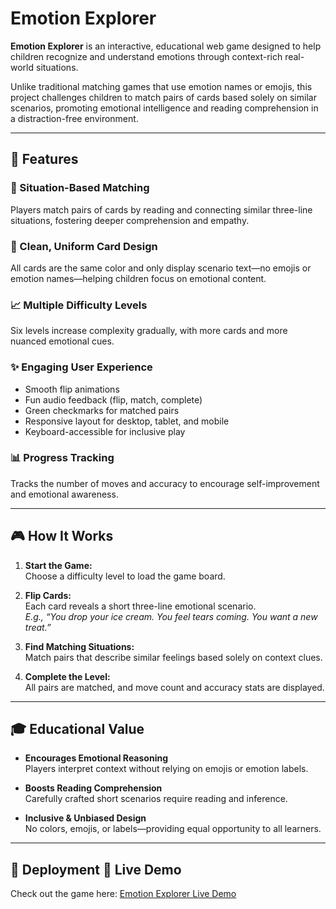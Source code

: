 # Emotion Explorer

**Emotion Explorer** is an interactive, educational web game designed to help children recognize and understand emotions through context-rich real-world situations.

Unlike traditional matching games that use emotion names or emojis, this project challenges children to match pairs of cards based solely on similar scenarios, promoting emotional intelligence and reading comprehension in a distraction-free environment.

---

## 🌟 Features

### 🧠 Situation-Based Matching
Players match pairs of cards by reading and connecting similar three-line situations, fostering deeper comprehension and empathy.

### 🧾 Clean, Uniform Card Design
All cards are the same color and only display scenario text—no emojis or emotion names—helping children focus on emotional content.

### 📈 Multiple Difficulty Levels
Six levels increase complexity gradually, with more cards and more nuanced emotional cues.

### ✨ Engaging User Experience
- Smooth flip animations  
- Fun audio feedback (flip, match, complete)  
- Green checkmarks for matched pairs  
- Responsive layout for desktop, tablet, and mobile  
- Keyboard-accessible for inclusive play  

### 📊 Progress Tracking
Tracks the number of moves and accuracy to encourage self-improvement and emotional awareness.

---

## 🎮 How It Works

1. **Start the Game:**  
   Choose a difficulty level to load the game board.

2. **Flip Cards:**  
   Each card reveals a short three-line emotional scenario.  
   _E.g., “You drop your ice cream. You feel tears coming. You want a new treat.”_

3. **Find Matching Situations:**  
   Match pairs that describe similar feelings based solely on context clues.

4. **Complete the Level:**  
   All pairs are matched, and move count and accuracy stats are displayed.

---

## 🎓 Educational Value

- **Encourages Emotional Reasoning**  
  Players interpret context without relying on emojis or emotion labels.

- **Boosts Reading Comprehension**  
  Carefully crafted short scenarios require reading and inference.

- **Inclusive & Unbiased Design**  
  No colors, emojis, or labels—providing equal opportunity to all learners.

---

## 🚀 Deployment 🔗 Live Demo
Check out the game here: [Emotion Explorer Live Demo](https://emotion-matching-game-rust.vercel.app/)

